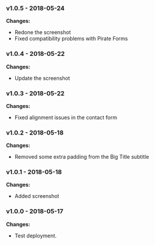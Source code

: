 
 ### v1.0.5 - 2018-05-24 
 **Changes:** 
 * Redone the screenshot
* Fixed compatibility problems with Pirate Forms
 
 ### v1.0.4 - 2018-05-22 
 **Changes:** 
 * Update the screenshot
 
 ### v1.0.3 - 2018-05-22 
 **Changes:** 
 * Fixed alignment issues in the contact form
 
 ### v1.0.2 - 2018-05-18 
 **Changes:** 
 * Removed some extra padding from the Big Title subtitle
 
 ### v1.0.1 - 2018-05-18 
 **Changes:** 
 * Added screenshot
 
 ### v1.0.0 - 2018-05-17 
 **Changes:** 
 * Test deployment.
 

